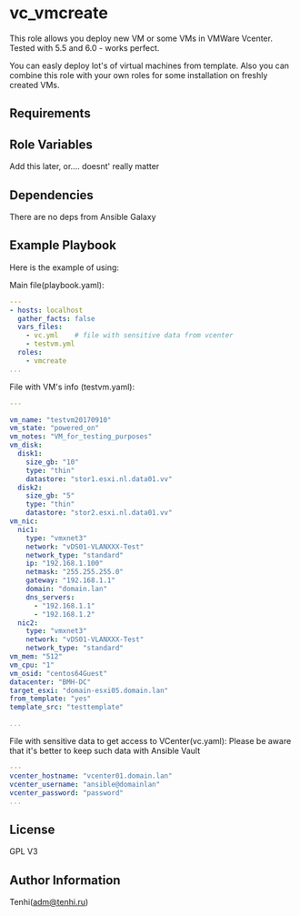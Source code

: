 vc_vmcreate
=========

This role allows you deploy new VM or some VMs in VMWare Vcenter.
Tested with 5.5 and 6.0 - works perfect.

You can easly deploy lot's of virtual machines from template.
Also you can combine this role with your own roles for some installation on freshly created VMs.

Requirements
------------


Role Variables
--------------
Add this later, or.... doesnt' really matter

Dependencies
------------
There are no deps from Ansible Galaxy

Example Playbook
----------------
Here is the example of using:

Main file(playbook.yaml):

```yaml
---
- hosts: localhost
  gather_facts: false
  vars_files:
    - vc.yml    # file with sensitive data from vcenter
    - testvm.yml
  roles:
    - vmcreate
...
```

File with VM's info (testvm.yaml):
```yaml
---

vm_name: "testvm20170910"
vm_state: "powered_on"
vm_notes: "VM_for_testing_purposes"
vm_disk:
  disk1:
    size_gb: "10"
    type: "thin"
    datastore: "stor1.esxi.nl.data01.vv"
  disk2:
    size_gb: "5"
    type: "thin"
    datastore: "stor2.esxi.nl.data01.vv"
vm_nic:
  nic1:
    type: "vmxnet3"
    network: "vDS01-VLANXXX-Test"
    network_type: "standard"
    ip: "192.168.1.100"
    netmask: "255.255.255.0"
    gateway: "192.168.1.1"
    domain: "domain.lan"
    dns_servers:
      - "192.168.1.1"
      - "192.168.1.2"
  nic2:
    type: "vmxnet3"
    network: "vDS01-VLANXXX-Test"
    network_type: "standard"
vm_mem: "512"
vm_cpu: "1"
vm_osid: "centos64Guest"
datacenter: "BMH-DC"
target_esxi: "domain-esxi05.domain.lan"
from_template: "yes"
template_src: "testtemplate"

...
```

File with sensitive data to get access to VCenter(vc.yaml):
Please be aware that it's better to keep such data with Ansible Vault
```yaml
---
vcenter_hostname: "vcenter01.domain.lan"
vcenter_username: "ansible@domainlan"
vcenter_password: "password"
...
```
License
-------

GPL V3


Author Information
------------------

Tenhi(adm@tenhi.ru)
